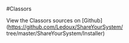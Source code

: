 
#Classors




<!--
FrozenIsBool False
-->

View the Classors sources on [Github](https://github.com/Ledoux/ShareYourSystem/
tree/master/ShareYourSystem/Installer)


